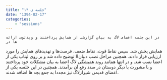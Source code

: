 ```yaml
---
title: "جلسه ی ۱۴"
date: "1394-02-17"
categories:
    - "sessions"
---
```

    در این جلسه اعضای لاگ به بیان گزارشی از همایش پرداختند و ویدئوی ارائه ها در
همایش پخش شد. سپس نقاط قوت، نقاط ضعف، فرصت‌ها و تهدیدهای همایش را مورد ارزیابی
قرار دادند. همچنین مراحل نصب دبیان8 توضیح داده شد و بر روی لپتاپ یکی از اعضا
نصب شد. و در انتها همانند روند همیشگی لاگ اعضا به بیان مشکلات خود پرداختند و
با مشورت با دیگر دوستان در صدد رفع آن برآمدند. همچنین در این جلسه یکی از اعضای
قدیمی شیرازلاگ نیز مجددا به جمع بچه ها اضافه شدند.

